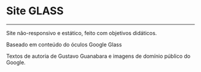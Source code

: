 # Site GLASS
---
Site não-responsivo e estático, feito com objetivos didáticos.

Baseado em conteúdo do óculos Google Glass

Textos de autoria de Gustavo Guanabara e imagens de domínio público do Google.
